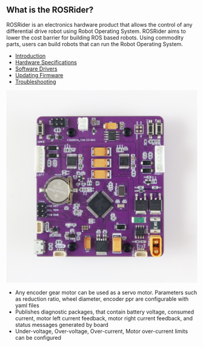 ## What is the ROSRider?

ROSRider is an electronics hardware product that allows the control of any differential drive robot using Robot Operating System. 
ROSRider aims to lower the cost barrier for building ROS based robots. Using commodity parts, users can build robots that can run the Robot Operating System.

- [Introduction](01_INTRO/README.md)
- [Hardware Specifications](02_HARDWARE/README.md)
- [Software Drivers](03_SOFTWARE/README.md)
- [Updating Firmware](04_FIRMWARE/README.md)
- [Troubleshooting](10_DEBUG/README.md)

[![ROSRider Control Card](/images/ROSRider4D_photo.png)](https://acada.dev/products)

- Any encoder gear motor can be used as a servo motor. Parameters such as reduction ratio, wheel diameter, encoder ppr are configurable with yaml files
- Publishes diagnostic packages, that contain battery voltage, consumed current, motor left current feedback, motor right current feedback, and status messages generated by board
- Under-voltage, Over-voltage, Over-current, Motor over-current limits can be configured


